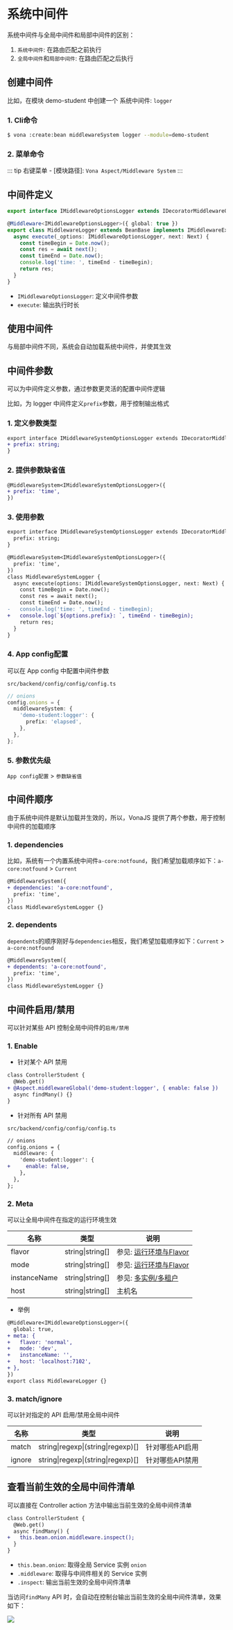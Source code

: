 # 系统中间件

系统中间件与全局中间件和局部中间件的区别：

1. `系统中间件`: 在路由匹配之前执行
2. `全局中间件`和`局部中间件`: 在路由匹配之后执行

## 创建中间件

比如，在模块 demo-student 中创建一个 系统中间件: `logger`

### 1. Cli命令

``` bash
$ vona :create:bean middlewareSystem logger --module=demo-student
```

### 2. 菜单命令

::: tip
右键菜单 - [模块路径]: `Vona Aspect/Middleware System`
:::

## 中间件定义

``` typescript
export interface IMiddlewareOptionsLogger extends IDecoratorMiddlewareOptionsGlobal {}

@Middleware<IMiddlewareOptionsLogger>({ global: true })
export class MiddlewareLogger extends BeanBase implements IMiddlewareExecute {
  async execute(_options: IMiddlewareOptionsLogger, next: Next) {
    const timeBegin = Date.now();
    const res = await next();
    const timeEnd = Date.now();
    console.log('time: ', timeEnd - timeBegin);
    return res;
  }
}
```

- `IMiddlewareOptionsLogger`: 定义中间件参数
- `execute`: 输出执行时长

## 使用中间件

与局部中间件不同，系统会自动加载系统中间件，并使其生效

## 中间件参数

可以为中间件定义参数，通过参数更灵活的配置中间件逻辑

比如，为 logger 中间件定义`prefix`参数，用于控制输出格式

### 1. 定义参数类型

``` diff
export interface IMiddlewareSystemOptionsLogger extends IDecoratorMiddlewareSystemOptions {
+ prefix: string;
}
```

### 2. 提供参数缺省值

``` diff
@MiddlewareSystem<IMiddlewareSystemOptionsLogger>({
+ prefix: 'time',
})
```

### 3. 使用参数

``` diff
export interface IMiddlewareSystemOptionsLogger extends IDecoratorMiddlewareSystemOptions {
  prefix: string;
}

@MiddlewareSystem<IMiddlewareSystemOptionsLogger>({
  prefix: 'time',
})
class MiddlewareSystemLogger {
  async execute(options: IMiddlewareSystemOptionsLogger, next: Next) {
    const timeBegin = Date.now();
    const res = await next();
    const timeEnd = Date.now();
-   console.log('time: ', timeEnd - timeBegin);    
+   console.log(`${options.prefix}: `, timeEnd - timeBegin);
    return res;
  }
}
```

### 4. App config配置

可以在 App config 中配置中间件参数

`src/backend/config/config/config.ts`

``` typescript
// onions
config.onions = {
  middlewareSystem: {
    'demo-student:logger': {
      prefix: 'elapsed',
    },
  },
};
```

### 5. 参数优先级

`App config配置` > `参数缺省值`

## 中间件顺序

由于系统中间件是默认加载并生效的，所以，VonaJS 提供了两个参数，用于控制中间件的加载顺序

### 1. dependencies

比如，系统有一个内置系统中间件`a-core:notfound`，我们希望加载顺序如下：`a-core:notfound` > `Current`

``` diff
@MiddlewareSystem({
+ dependencies: 'a-core:notfound',
  prefix: 'time',
})
class MiddlewareSystemLogger {}
```

### 2. dependents

`dependents`的顺序刚好与`dependencies`相反，我们希望加载顺序如下：`Current` > `a-core:notfound`

``` diff
@MiddlewareSystem({
+ dependents: 'a-core:notfound',
  prefix: 'time',
})
class MiddlewareSystemLogger {}
```

## 中间件启用/禁用

可以针对某些 API 控制全局中间件的`启用/禁用`

### 1. Enable

* 针对某个 API 禁用

``` diff
class ControllerStudent {
  @Web.get()
+ @Aspect.middlewareGlobal('demo-student:logger', { enable: false })
  async findMany() {}
}
```

* 针对所有 API 禁用

`src/backend/config/config/config.ts`

``` diff
// onions
config.onions = {
  middleware: {
    'demo-student:logger': {
+     enable: false,
    },
  },
};
```

### 2. Meta

可以让全局中间件在指定的运行环境生效

|名称|类型|说明|
|--|--|--|
|flavor|string\|string[]|参见: [运行环境与Flavor](../../techniques/mode-flavor/introduction.md)|
|mode|string\|string[]|参见: [运行环境与Flavor](../../techniques/mode-flavor/introduction.md)|
|instanceName|string\|string[]|参见: [多实例/多租户](../../techniques/instance/introduction.md)|
|host|string\|string[]|主机名|

* 举例

``` diff
@Middleware<IMiddlewareOptionsLogger>({
  global: true,
+ meta: {
+   flavor: 'normal',
+   mode: 'dev',
+   instanceName: '',
+   host: 'localhost:7102',
+ },
})
export class MiddlewareLogger {}
```

### 3. match/ignore
    
可以针对指定的 API 启用/禁用全局中间件

|名称|类型|说明|
|--|--|--|
|match|string\|regexp\|(string\|regexp)[]|针对哪些API启用|
|ignore|string\|regexp\|(string\|regexp)[]|针对哪些API禁用|

## 查看当前生效的全局中间件清单

可以直接在 Controller action 方法中输出当前生效的全局中间件清单

``` diff
class ControllerStudent {
  @Web.get()
  async findMany() {
+   this.bean.onion.middleware.inspect();
  }
}
```

- `this.bean.onion`: 取得全局 Service 实例 `onion`
- `.middleware`: 取得与中间件相关的 Service 实例
- `.inspect`: 输出当前生效的全局中间件清单

当访问`findMany` API 时，会自动在控制台输出当前生效的全局中间件清单，效果如下：

![](../../../assets/img/aop/middleware-1.png)
